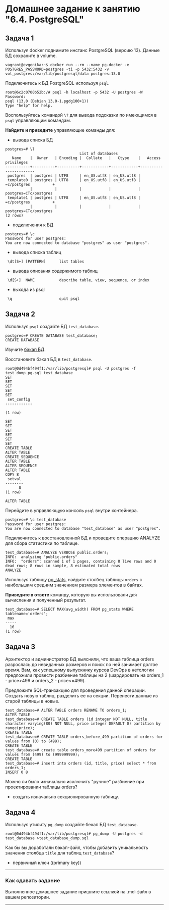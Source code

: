 # Домашнее задание к занятию "6.4. PostgreSQL"

## Задача 1

Используя docker поднимите инстанс PostgreSQL (версию 13). Данные БД сохраните в volume.
```shell
vagrant@evgenika:~$ docker run --rm --name pg-docker -e POSTGRES_PASSWORD=postgres -ti -p 5432:5432 -v vol_postgres:/var/lib/postgresql/data postgres:13.0
```
Подключитесь к БД PostgreSQL используя `psql`.
```shell
root@6c2c0700b52b:/# psql -h localhost -p 5432 -U postgres -W
Password:
psql (13.0 (Debian 13.0-1.pgdg100+1))
Type "help" for help.
```
Воспользуйтесь командой `\?` для вывода подсказки по имеющимся в `psql` управляющим командам.

**Найдите и приведите** управляющие команды для:
- вывода списка БД
```shell
postgres=# \l
                                 List of databases
   Name    |  Owner   | Encoding |  Collate   |   Ctype    |   Access privileges
-----------+----------+----------+------------+------------+-----------------------
 postgres  | postgres | UTF8     | en_US.utf8 | en_US.utf8 |
 template0 | postgres | UTF8     | en_US.utf8 | en_US.utf8 | =c/postgres          +
           |          |          |            |            | postgres=CTc/postgres
 template1 | postgres | UTF8     | en_US.utf8 | en_US.utf8 | =c/postgres          +
           |          |          |            |            | postgres=CTc/postgres
(3 rows)
```
- подключения к БД
```shell
postgres=# \c
Password for user postgres:
You are now connected to database "postgres" as user "postgres".
```
- вывода списка таблиц
```shell
 \dt[S+] [PATTERN]      list tables
```
- вывода описания содержимого таблиц
```shell
 \d[S+]  NAME           describe table, view, sequence, or index
```
- выхода из psql
```shell
 \q                     quit psql
```
## Задача 2

Используя `psql` создайте БД `test_database`.
```shell
postgres=# CREATE DATABASE test_database;
CREATE DATABASE
```
Изучите [бэкап БД](https://github.com/netology-code/virt-homeworks/tree/master/06-db-04-postgresql/test_data).

Восстановите бэкап БД в `test_database`.
```shell
root@0d494bf494f1:/var/lib/postgresql# psql -U postgres -f test_dump_pg.sql test_database
SET
SET
SET
SET
SET
 set_config
------------

(1 row)

SET
SET
SET
SET
SET
SET
CREATE TABLE
ALTER TABLE
CREATE SEQUENCE
ALTER TABLE
ALTER SEQUENCE
ALTER TABLE
COPY 8
 setval
--------
      8
(1 row)

ALTER TABLE
```
Перейдите в управляющую консоль `psql` внутри контейнера.
```shell
postgres=# \c test_database
Password for user postgres:
You are now connected to database "test_database" as user "postgres".
```
Подключитесь к восстановленной БД и проведите операцию ANALYZE для сбора статистики по таблице.
```shell
test_database=# ANALYZE VERBOSE public.orders;
INFO:  analyzing "public.orders"
INFO:  "orders": scanned 1 of 1 pages, containing 8 live rows and 0 dead rows; 8 rows in sample, 8 estimated total rows
ANALYZE
```
Используя таблицу [pg_stats](https://postgrespro.ru/docs/postgresql/12/view-pg-stats), найдите столбец таблицы `orders` 
с наибольшим средним значением размера элементов в байтах.

**Приведите в ответе** команду, которую вы использовали для вычисления и полученный результат.
```shell
test_database=# SELECT MAX(avg_width) FROM pg_stats WHERE tablename='orders';
 max
-----
  16
(1 row)
```
## Задача 3

Архитектор и администратор БД выяснили, что ваша таблица orders разрослась до невиданных размеров и
поиск по ней занимает долгое время. Вам, как успешному выпускнику курсов DevOps в нетологии предложили
провести разбиение таблицы на 2 (шардировать на orders_1 - price>499 и orders_2 - price<=499).

Предложите SQL-транзакцию для проведения данной операции.
Создать новую таблиц, разделить ее на секции. Перенести данные из старой таблицы в новые. 
```shell
test_database=# ALTER TABLE orders RENAME TO orders_1;
ALTER TABLE
test_database=# CREATE TABLE orders (id integer NOT NULL, title character varying(80) NOT NULL, price integer DEFAULT 0) partition by range(price);
CREATE TABLE
test_database=# CREATE TABLE orders_before_499 partition of orders for values from (0) to (499);
CREATE TABLE
test_database=# create table orders_more499 partition of orders for values from (499) to (999999999);
CREATE TABLE
test_database=# insert into orders (id, title, price) select * from orders_1;
INSERT 0 8
```
Можно ли было изначально исключить "ручное" разбиение при проектировании таблицы orders?
- создать изначально секционированную таблицу.
## Задача 4

Используя утилиту `pg_dump` создайте бекап БД `test_database`.
```shell
root@0d494bf494f1:/var/lib/postgresql# pg_dump -U postgres -d test_database >test_database_dump.sql
```
Как бы вы доработали бэкап-файл, чтобы добавить уникальность значения столбца `title` для таблиц `test_database`?
- первичный ключ ((primary key))
---

### Как cдавать задание

Выполненное домашнее задание пришлите ссылкой на .md-файл в вашем репозитории.

---
